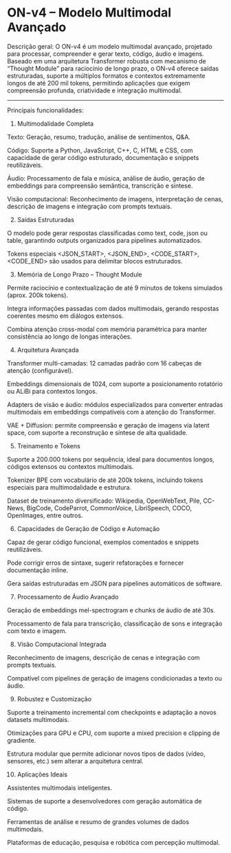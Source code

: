 # ON-v4 – Modelo Multimodal Avançado

Descrição geral:
O ON-v4 é um modelo multimodal avançado, projetado para processar, compreender e gerar texto, código, áudio e imagens. Baseado em uma arquitetura Transformer robusta com mecanismo de “Thought Module” para raciocínio de longo prazo, o ON-v4 oferece saídas estruturadas, suporte a múltiplos formatos e contextos extremamente longos de até 200 mil tokens, permitindo aplicações que exigem compreensão profunda, criatividade e integração multimodal.


---

Principais funcionalidades:

1. Multimodalidade Completa

Texto: Geração, resumo, tradução, análise de sentimentos, Q&A.

Código: Suporte a Python, JavaScript, C++, C, HTML e CSS, com capacidade de gerar código estruturado, documentação e snippets reutilizáveis.

Áudio: Processamento de fala e música, análise de áudio, geração de embeddings para compreensão semântica, transcrição e síntese.

Visão computacional: Reconhecimento de imagens, interpretação de cenas, descrição de imagens e integração com prompts textuais.



2. Saídas Estruturadas

O modelo pode gerar respostas classificadas como text, code, json ou table, garantindo outputs organizados para pipelines automatizados.

Tokens especiais <JSON_START>, <JSON_END>, <CODE_START>, <CODE_END> são usados para delimitar blocos estruturados.



3. Memória de Longo Prazo – Thought Module

Permite raciocínio e contextualização de até 9 minutos de tokens simulados (aprox. 200k tokens).

Integra informações passadas com dados multimodais, gerando respostas coerentes mesmo em diálogos extensos.

Combina atenção cross-modal com memória paramétrica para manter consistência ao longo de longas interações.



4. Arquitetura Avançada

Transformer multi-camadas: 12 camadas padrão com 16 cabeças de atenção (configurável).

Embeddings dimensionais de 1024, com suporte a posicionamento rotatório ou ALiBi para contextos longos.

Adapters de visão e áudio: módulos especializados para converter entradas multimodais em embeddings compatíveis com a atenção do Transformer.

VAE + Diffusion: permite compreensão e geração de imagens via latent space, com suporte a reconstrução e síntese de alta qualidade.



5. Treinamento e Tokens

Suporte a 200.000 tokens por sequência, ideal para documentos longos, códigos extensos ou contextos multimodais.

Tokenizer BPE com vocabulário de até 200k tokens, incluindo tokens especiais para multimodalidade e estrutura.

Dataset de treinamento diversificado: Wikipedia, OpenWebText, Pile, CC-News, BigCode, CodeParrot, CommonVoice, LibriSpeech, COCO, OpenImages, entre outros.



6. Capacidades de Geração de Código e Automação

Capaz de gerar código funcional, exemplos comentados e snippets reutilizáveis.

Pode corrigir erros de sintaxe, sugerir refatorações e fornecer documentação inline.

Gera saídas estruturadas em JSON para pipelines automáticos de software.



7. Processamento de Áudio Avançado

Geração de embeddings mel-spectrogram e chunks de áudio de até 30s.

Processamento de fala para transcrição, classificação de sons e integração com texto e imagem.



8. Visão Computacional Integrada

Reconhecimento de imagens, descrição de cenas e integração com prompts textuais.

Compatível com pipelines de geração de imagens condicionadas a texto ou áudio.



9. Robustez e Customização

Suporte a treinamento incremental com checkpoints e adaptação a novos datasets multimodais.

Otimizações para GPU e CPU, com suporte a mixed precision e clipping de gradiente.

Estrutura modular que permite adicionar novos tipos de dados (vídeo, sensores, etc.) sem alterar a arquitetura central.



10. Aplicações Ideais

Assistentes multimodais inteligentes.

Sistemas de suporte a desenvolvedores com geração automática de código.

Ferramentas de análise e resumo de grandes volumes de dados multimodais.

Plataformas de educação, pesquisa e robótica com percepção multimodal.


